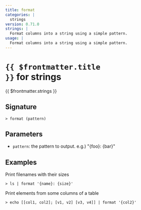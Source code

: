 ```yaml
---
title: format
categories: |
  strings
version: 0.71.0
strings: |
  Format columns into a string using a simple pattern.
usage: |
  Format columns into a string using a simple pattern.
---
```


# <code>{{ $frontmatter.title }}</code> for strings

<div class='command-title'>{{ $frontmatter.strings }}</div>

## Signature

```> format (pattern)```

## Parameters

 -  `pattern`: the pattern to output. e.g.) "{foo}: {bar}"

## Examples

Print filenames with their sizes
```shell
> ls | format '{name}: {size}'
```

Print elements from some columns of a table
```shell
> echo [[col1, col2]; [v1, v2] [v3, v4]] | format '{col2}'
```
